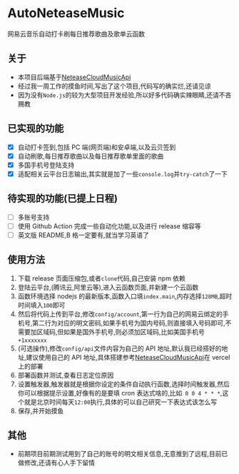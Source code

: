 # AutoNeteaseMusic

网易云音乐自动打卡刷每日推荐歌曲及歌单云函数

## 关于

- 本项目后端基于[NeteaseCloudMusicApi](https://github.com/Binaryify/NeteaseCloudMusicApi)
- 经过我一周工作的摸鱼时间,写出了这个项目,代码写的确实烂,还请见谅
- 因为没有`Node.js`的较为大型项目开发经验,所以好多代码确实辣眼睛,还请不吝赐教

## 已实现的功能

- [x] 自动打卡签到,包括 PC 端(网页端)和安卓端,以及云贝签到
- [x] 自动刷歌,每日推荐歌曲以及每日推荐歌单里面的歌曲
- [x] 多国手机号登陆支持
- [x] 适配相关云平台日志输出,其实就是加了一些`console.log`并`try-catch`了一下

## 待实现的功能(已提上日程)

- [ ] 多账号支持
- [ ] 使用 Github Action 完成一些自动化功能,以及进行 release 缩容等
- [ ] 英文版 README,B 格一定要有,就当学习英语了

## 使用方法

1. 下载 release 页面压缩包,或者`clone`代码,自己安装 npm 依赖
2. 登陆云平台,(腾讯云,阿里云等),进入云函数页面,并新建一个云函数
3. 函数环境选择 nodejs 的最新版本,函数入口填`index.main`,内存选择`128MB`,超时时间填入`100`即可
4. 然后将代码上传到平台,修改`config/account`,第一行为自己的网易云绑定的手机号,第二行为对应的明文密码,如果手机号为国内号码,则直接填入号码即可,不需要加区域码,但如果是国外手机号,则必须加区域码,比如美国手机号`+1xxxxxxx`
5. (可选操作),修改`config/api`文件内容为自己的 API 地址,默认我已经搭好的地址,建议使用自己的 API 地址,具体搭建参考[NeteaseCloudMusicApi](https://neteasecloudmusicapi.vercel.app/#/?id=vercel-%e9%83%a8%e7%bd%b2)在 vercel 上的部署
6. 部署函数并测试,查看日志定位原因
7. 设置触发器,触发器就是根据你设定的条件自动执行函数,选择时间触发器,然后你可以根据提示设置,好像有的是要填 cron 表达式啥的,比如` 0 0 4 * * *`,这个就是北京时间每天`12:00`执行,具体的可以自己研究一下表达式该怎么写
8. 保存,并开始摸鱼

## 其他

- 前期项目前期测试用到了自己的账号的明文相关信息,无意推到了远程,目前已做修改,还请有心人手下留情
